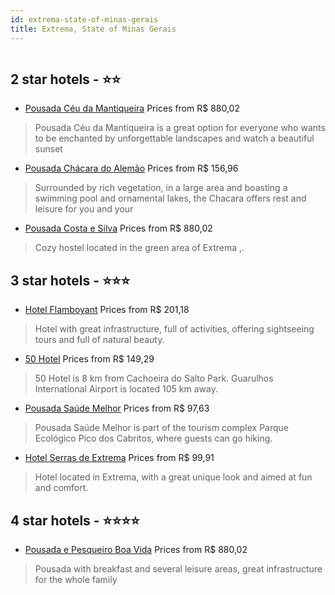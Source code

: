 ```yaml
---
id: extrema-state-of-minas-gerais
title: Extrema, State of Minas Gerais
---
```


<center><img src="https://static.hotelurbano.com/reservas/prod0/6/6938/5660792b0492b_pousada-e-pesqueiro-boa-vida.jpg" alt="" /></center>


##  2 star hotels - ⭐️⭐️

-    [Pousada Céu da Mantiqueira](https://us.hurb.com/hotels/extrema/pousada-ceu-da-mantiqueira-5718?cmp=18055) Prices from R$ 880,02
   > Pousada Céu da Mantiqueira is a great option for everyone who wants to be enchanted by unforgettable landscapes and watch a beautiful sunset
-    [Pousada Chácara do Alemão](https://us.hurb.com/hotels/extrema/pousada-chacara-do-alemao-5054?cmp=18055) Prices from R$ 156,96
   > Surrounded by rich vegetation, in a large area and boasting a swimming pool and ornamental lakes, the Chacara offers rest and leisure for you and your
-    [Pousada Costa e Silva](https://us.hurb.com/hotels/extrema/pousada-costa-e-silva-6994?cmp=18055) Prices from R$ 880,02
   > Cozy hostel located in the green area of Extrema ,.

##  3 star hotels - ⭐️⭐️⭐️

-    [Hotel Flamboyant](https://us.hurb.com/hotels/extrema/hotel-flamboyant-7077?cmp=18055) Prices from R$ 201,18
   > Hotel with great infrastructure, full of activities, offering sightseeing tours and full of natural beauty.
-    [50 Hotel](https://us.hurb.com/hotels/extrema/50-hotel-10912?cmp=18055) Prices from R$ 149,29
   > 50 Hotel is 8 km from Cachoeira do Salto Park. Guarulhos International Airport is located 105 km away.
-    [Pousada Saúde Melhor](https://us.hurb.com/hotels/extrema/pousada-saude-melhor-16461?cmp=18055) Prices from R$ 97,63
   > Pousada Saúde Melhor is part of the tourism complex Parque Ecológico Pico dos Cabritos, where guests can go hiking.
-    [Hotel Serras de Extrema](https://us.hurb.com/hotels/extrema/hotel-serras-de-extrema-7080?cmp=18055) Prices from R$ 99,91
   > Hotel located in Extrema, with a great unique look and aimed at fun and comfort.

##  4 star hotels - ⭐️⭐️⭐️⭐️

-    [Pousada e Pesqueiro Boa Vida](https://us.hurb.com/hotels/extrema/pousada-e-pesqueiro-boa-vida-6938?cmp=18055) Prices from R$ 880,02
   > Pousada with breakfast and several leisure areas, great infrastructure for the whole family
